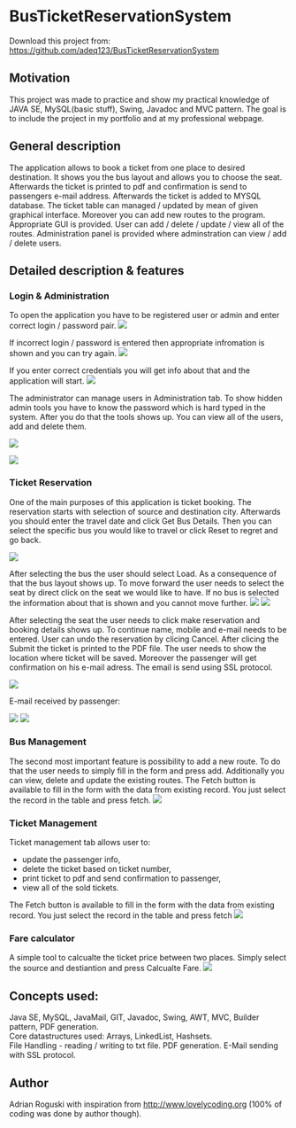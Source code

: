 # BusTicketReservationSystem

Download this project from: https://github.com/adeq123/BusTicketReservationSystem

## Motivation
This project was made to practice and show my practical knowledge of JAVA SE, MySQL(basic stuff), Swing, Javadoc and MVC pattern. The goal is to include the project in my portfolio and at my professional webpage.

## General description
The application allows to book a ticket from one place to desired destination. It shows you the bus layout and allows you to choose the seat. Afterwards the ticket is printed to pdf and confirmation is send to passengers e-mail address. Afterwards the ticket is added to MYSQL database. The ticket table can managed / updated by mean of given graphical interface. Moreover you can add new routes to the program. Appropriate GUI is provided. User can add / delete / update / view all of the routes. Administration panel is provided where adminstration can view / add / delete users.
## Detailed description & features
### Login & Administration
To open the application you have to be registered user or admin and enter correct login / password pair.
![](BusTicketReservationSystem/readme%20images/login.png)

If incorrect login / password is entered then appropriate infromation is shown and you can try again.
![](BusTicketReservationSystem/readme%20images/login%20incorrect.png)

If you enter correct credentials you will get info about that and the application will start.
![](BusTicketReservationSystem/readme%20images/log%20correct.png)

The administrator can manage users in Administration tab. To show hidden admin tools you have to know the password which is hard typed in the system. After you do that the tools shows up. You can view all of the users, add and delete them.

![](BusTicketReservationSystem/readme%20images/Administration.png)

![](BusTicketReservationSystem/readme%20images/Administration2.png)

### Ticket Reservation

One of the main purposes of this application is ticket booking. The reservation starts with selection of source and destination city. Afterwards you should enter the travel date and click Get Bus Details. Then you can select the specific bus you would like to travel or click Reset to regret and go back.  

![](BusTicketReservationSystem/readme%20images/reservation1.png)

After selecting the bus the user should select Load. As a consequence of that the bus layout shows up. To move forward the user needs to select the seat by direct click on the seat we would like to have. If no bus is selected the information about that is shown and you cannot move further. 
![](BusTicketReservationSystem/readme%20images/reservation2.png)
![](BusTicketReservationSystem/readme%20images/reservation3.png)

After selecting the seat the user needs to click make reservation and booking details shows up. To continue name, mobile and e-mail needs to be entered. User can undo the reservation by clicing Cancel. After clicing the Submit the ticket is printed to the PDF file. The user needs to show the location where ticket will be saved. Moreover the passenger will get confirmation on his e-mail adress. The email is send using SSL protocol.

![](BusTicketReservationSystem/readme%20images/reservation4.png)

E-mail received by passenger:

![](BusTicketReservationSystem/readme%20images/reservation5.png)
![](BusTicketReservationSystem/readme%20images/reservation6.png)

### Bus Management
The second most important feature is possibility to add a new route. To do that the user needs to simply fill in the form and press add. Additionally you can view, delete and update the existing routes. The Fetch button is available to fill in the form with the data from existing record. You just select the record in the table and press fetch.
![](BusTicketReservationSystem/readme%20images/BusMana.png)

### Ticket Management
Ticket management tab allows user to:
- update the passenger info,
- delete the ticket based on ticket number,
- print ticket to pdf and send confirmation to passenger,
- view all of the sold tickets.

The Fetch button is available to fill in the form with the data from existing record. You just select the record in the table and press fetch
![](BusTicketReservationSystem/readme%20images/ticketmana.png)

### Fare calculator
A simple tool to calcualte the ticket price between two places. Simply select the source and destiantion and press Calcualte Fare.
![](BusTicketReservationSystem/readme%20images/farecalc.png)

## Concepts used:
Java SE, MySQL, JavaMail, GIT, Javadoc, Swing, AWT, MVC, Builder pattern, PDF generation.  
Core datastructures used: Arrays, LinkedList, Hashsets.  
File Handling - reading / writing to txt file. PDF generation. E-Mail sending with SSL protocol.

## Author
Adrian Roguski with inspiration from http://www.lovelycoding.org (100% of coding was done by author though).
